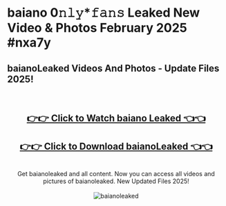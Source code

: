 # baiano 0𝚗𝚕𝚢*𝚏𝚊𝚗𝚜 Leaked New Video & Photos February 2025 #nxa7y

<h2>baianoLeaked Videos And Photos - Update Files 2025!</h2>
<br>
<div align="center">
<h2><a href="https://mediaupload.pro?title=baiano&ref=11F" rel="nofollow">👉👉 Click to Watch baiano Leaked 👈👈</a></h2>
<h2><a href="https://mediaupload.pro?title=baiano&ref=11F" rel="nofollow">👉👉 Click to Download baianoLeaked 👈👈</a></h2>
<br>
Get baianoleaked and all content. Now you can access all videos and pictures of baianoleaked. New Updated Files 2025!
<br>
<br>
<a href="https://mediaupload.pro?title=baiano&ref=11F" rel="nofollow" data-target="animated-image.originalLink"><img src="https://i.ibb.co/Gkj2r4b/banner.png" alt="baianoleaked" style="max-width: 100%; display: inline-block;" data-target="animated-image.originalImage"></a>
</div>
<br>

